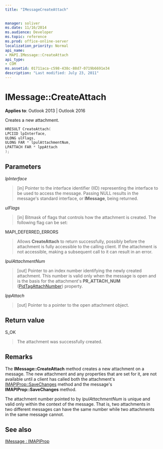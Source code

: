 ```yaml
---
title: "IMessageCreateAttach"
 
 
manager: soliver
ms.date: 11/16/2014
ms.audience: Developer
ms.topic: reference
ms.prod: office-online-server
localization_priority: Normal
api_name:
- MAPI.IMessage::CreateAttach
api_type:
- COM
ms.assetid: 01711aca-c598-438c-88d7-0719b6691e34
description: "Last modified: July 23, 2011"
---
```


# IMessage::CreateAttach

  
  
**Applies to**: Outlook 2013 | Outlook 2016 
  
Creates a new attachment.
  
```cpp
HRESULT CreateAttach(
LPCIID lpInterface,
ULONG ulFlags,
ULONG FAR * lpulAttachmentNum,
LPATTACH FAR * lppAttach
);
```

## Parameters

 _lpInterface_
  
> [in] Pointer to the interface identifier (IID) representing the interface to be used to access the message. Passing NULL results in the message's standard interface, or **IMessage**, being returned. 
    
 _ulFlags_
  
> [in] Bitmask of flags that controls how the attachment is created. The following flag can be set:
    
MAPI_DEFERRED_ERRORS 
  
> Allows **CreateAttach** to return successfully, possibly before the attachment is fully accessible to the calling client. If the attachment is not accessible, making a subsequent call to it can result in an error. 
    
 _lpulAttachmentNum_
  
> [out] Pointer to an index number identifying the newly created attachment. This number is valid only when the message is open and is the basis for the attachment's **PR_ATTACH_NUM** ([PidTagAttachNumber](pidtagattachnumber-canonical-property.md)) property.
    
 _lppAttach_
  
> [out] Pointer to a pointer to the open attachment object.
    
## Return value

S_OK 
  
> The attachment was successfully created.
    
## Remarks

The **IMessage::CreateAttach** method creates a new attachment on a message. The new attachment and any properties that are set for it, are not available until a client has called both the attachment's [IMAPIProp::SaveChanges](imapiprop-savechanges.md) method and the message's **IMAPIProp::SaveChanges** method. 
  
The attachment number pointed to by  _lpulAttachmentNum_ is unique and valid only within the context of the message. That is, two attachments in two different messages can have the same number while two attachments in the same message cannot. 
  
## See also



[IMessage : IMAPIProp](imessageimapiprop.md)


